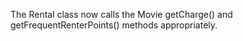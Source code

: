  The Rental class now calls the Movie getCharge() and getFrequentRenterPoints() methods appropriately. 
